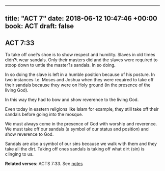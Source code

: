 
---
title: "ACT 7"
date: 2018-06-12 10:47:46 +00:00
book: ACT
draft: false
---

## ACT 7:33

To take off one?s shoe is to show respect and humility. Slaves in old times didn?t wear sandals. Only their masters did and the slaves were required to stoop down to untie the master?s sandals. In so doing.

In so doing the slave is left in a humble position because of his posture. In two instances I.e. Moses and Joshua when they were required to take off their sandals because they were on Holy ground (in the presence of the living God).

In this way they had to bow and show reverence to the living God.

Even today in eastern religions like Islam for example, they still take off their sandals before going into the mosque.

We must always come in the presence of God with worship and reverence. We must take off our sandals (a symbol of our status and position) and show reverence to God.

Sandals are also a symbol of our sins because we walk with them and they take all the dirt. Taking off ones sandals is taking off what dirt (sin) is clinging to us.

**Related verses**: ACTS 7:33. See [notes](https://my.bible.com/notes/2920447459195609258)

